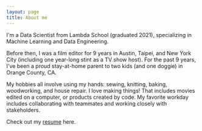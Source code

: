 ```yaml
---
layout: page
title: About me
---
```


I'm a Data Scientist from Lambda School (graduated 2021), specializing in Machine Learning and Data Engineering. 

Before then, I was a film editor for 9 years in Austin, Taipei, and New York City (including one year-long stint as a TV show host). For the past 9 years, I've been a proud stay-at-home parent to two kids (and one doggie) in Orange County, CA. 

My hobbies all involve using my hands: sewing, knitting, baking, woodworking, and house repair. I love making things! That includes movies edited on a computer, or products created by code. My favorite workday includes collaborating with teammates and working closely with stakeholders.

Check out my <a href="https://drive.google.com/file/d/1Kqn3mpa2gHr34R4xeFViZt3ijed5mJcd/view?usp=sharing">resume</a> here.
